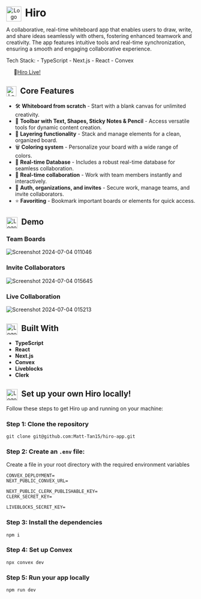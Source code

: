 <div align="center">  <img src="https://icons.iconarchive.com/icons/dtafalonso/win-10x/512/Whiteboard-icon.png" width="40" alt="Logo" align="left" style="margin-right: 10px;"><h1 align="left">Hiro</h1>  </div>

A collaborative, real-time whiteboard app that enables users to draw, write, and share ideas seamlessly with others, fostering enhanced teamwork and creativity. The app features intuitive tools and real-time synchronization, ensuring a smooth and engaging collaborative experience. 

Tech Stack: - TypeScript - Next.js - React - Convex

<div align="center" style="padding-left: 20px;">  <p width="25" alt="Logo" align="left" style="margin-right: 10px;">🔗<a href="https://hiro-app-nine.vercel.app/">Hiro Live!</a></p></div>

<div align="center">  <img src="https://upload.wikimedia.org/wikipedia/commons/thumb/c/c2/Blue_magnifying_glass_icon.svg/1200px-Blue_magnifying_glass_icon.svg.png" width="27" alt="Logo" align="left" style="margin-right: 10px;"><h2 align="left">Core Features</h2>  </div>

-   🛠️  **Whiteboard from scratch**  - Start with a blank canvas for unlimited creativity.
-   🧰   **Toolbar with Text, Shapes, Sticky Notes & Pencil** - Access versatile tools for dynamic content creation.
-   🥞  **Layering functionality**  - Stack and manage elements for a clean, organized board.
-   🗑️  **Coloring system**  - Personalize your board with a wide range of colors.
-   💾  **Real-time Database**  - Includes a robust real-time database for seamless collaboration.
-   🤝  **Real-time collaboration**  - Work with team members instantly and interactively.
-   🔐  **Auth, organizations, and invites**  - Secure work, manage teams, and invite collaborators.
-   ⭐️  **Favoriting**  - Bookmark important boards or elements for quick access.

<div align="center">  <img src="https://cdn-icons-png.freepik.com/512/6490/6490790.png" width="30" alt="Logo" align="left" style="margin-right: 10px;"><h2 align="left">Demo</h2>  </div>

### Team Boards
![Screenshot 2024-07-04 011046](https://github.com/Matt-Tan15/hiro-app/assets/91209885/ace14eb0-8b84-4031-8b41-46f42ba3810b)

### Invite Collaborators
![Screenshot 2024-07-04 015645](https://github.com/Matt-Tan15/hiro-app/assets/91209885/63337d20-6c3f-4186-8cf7-c43744af698d)

### Live Collaboration
![Screenshot 2024-07-04 015213](https://github.com/Matt-Tan15/hiro-app/assets/91209885/ba0f67a1-5004-4b5f-a9b3-30c02581616a)

<div align="center">  <img src="https://cdn-icons-png.freepik.com/512/7730/7730324.png" width="30" alt="Logo" align="left" style="margin-right: 10px;"><h2 align="left">Built With</h2>  </div>

-   **TypeScript**
-   **React**
-   **Next.js**
-   **Convex**
-   **Liveblocks**
-   **Clerk**

<div align="center">  <img src="https://cdn-icons-png.flaticon.com/512/3382/3382506.png" width="30" alt="Logo" align="left" style="margin-right: 10px;"><h2 align="left">Set up your own Hiro locally!</h2>  </div>

Follow these steps to get Hiro up and running on your machine:
### Step 1: Clone the repository

    git clone git@github.com:Matt-Tan15/hiro-app.git

### Step 2: Create an `.env` file:
Create a file in your root directory with the required environment variables

    CONVEX_DEPLOYMENT=
    NEXT_PUBLIC_CONVEX_URL=
    
    NEXT_PUBLIC_CLERK_PUBLISHABLE_KEY=
    CLERK_SECRET_KEY=

    LIVEBLOCKS_SECRET_KEY=

### Step 3: Install the dependencies

    npm i

### Step 4: Set up Convex

    npx convex dev

### Step 5: Run your app locally

    npm run dev
